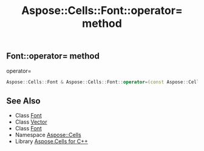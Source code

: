 ﻿---
title: Aspose::Cells::Font::operator= method
linktitle: operator=
second_title: Aspose.Cells for C++ API Reference
description: 'Aspose::Cells::Font::operator= method. operator= in C++.'
type: docs
weight: 300
url: /cpp/aspose.cells/font/operator_asm/
---
## Font::operator= method


operator=

```cpp
Aspose::Cells::Font & Aspose::Cells::Font::operator=(const Aspose::Cells::Font &src)
```

## See Also

* Class [Font](../)
* Class [Vector](../../vector/)
* Class [Font](../)
* Namespace [Aspose::Cells](../../)
* Library [Aspose.Cells for C++](../../../)
